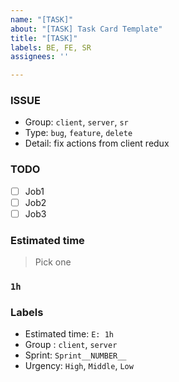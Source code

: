 ```yaml
---
name: "[TASK]"
about: "[TASK] Task Card Template"
title: "[TASK]"
labels: BE, FE, SR
assignees: ''

---
```


### **ISSUE**

- Group: `client`, `server`, `sr`
- Type: `bug`, `feature`, `delete`
- Detail: fix actions from client redux

### **TODO**

- [ ]  Job1
- [ ]  Job2
- [ ]  Job3

### **Estimated time**

> Pick one
> 

### **`1h`**


### **Labels**

- Estimated time: `E: 1h`
- Group : `client`, `server`
- Sprint: `Sprint__NUMBER__`
- Urgency: `High`, `Middle`, `Low`
